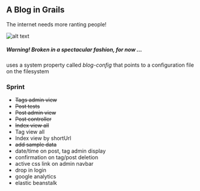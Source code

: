 ## A Blog in Grails

The internet needs more ranting people!

![alt text](https://s3-us-west-2.amazonaws.com/atronandbeyond.com/Animated+GIF-downsized.gif)

##### Warning! Broken in a spectacular fashion, for now ...

uses a system property called *blog-config* that points to a configuration file on the filesystem

### Sprint

* ~~Tags admin view~~
* ~~Post tests~~
* ~~Post admin view~~
* ~~Post controller~~
* ~~Index view all~~
* Tag view all
* Index view by shortUrl
* ~~add sample data~~
* date/time on post, tag admin display
* confirmation on tag/post deletion
* active css link on admin navbar
* drop in login
* google analytics
* elastic beanstalk